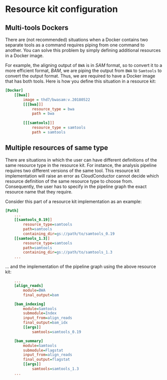 # Resource kit configuration

## Multi-tools Dockers

There are (not recommended) situations when a Docker contains two separate tools as a command requires piping from one command to another.
You can solve this problem by simply defining additional resources in a Docker image.

For example, the aligning output of `BWA` is in *SAM* format, so to convert it to a more efficient format, *BAM*, we are piping the output from `BWA` to `Samtools` to convert the output format.
Thus, we are required to have a Docker image that has both tools. Here is how you define this situation in a resource kit:

```ini
[Docker]
    [[bwa]]
        image = thd7/bwasam:v.20180522
        [[[bwa]]]
            resource_type = bwa
            path = bwa
    
        [[[samtools]]]
            resource_type = samtools
            path = samtools
```

## Multiple resources of same type

There are situations in which the user can have different definitions of the same resource type in the resource kit.
For instance, the analysis pipeline requires two different versions of the same tool.
This resource kit implementation will raise an error as CloudConductor cannot decide which resource definition of the
same resource type to choose from. Consequently, the user has to specify in the pipeline graph the exact resource name that they require.

Consider this part of a resource kit implementation as an example:

```ini
[Path]
    ...
    [[samtools_0.19]]
        resource_type=samtools
        path=samtools
        containing_dir=gs://path/to/samtools_0.19
    [[samtools_1.3]]
        resource_type=samtools
        path=samtools
        containing_dir=gs://path/to/samtools_1.3
    ...
```

... and the implementation of the pipeline graph using the above resource kit:

```ini
    ...
    [align_reads]
        module=BWA
        final_output=bam

    [bam_indexing]
        module=Samtools
        submodule=Index
        input_from=align_reads
        final_output=bam_idx
        [[args]]
            samtools=samtools_0.19

    [bam_summary]
        module=Samtools
        submodule=Flagstat
        input_from=align_reads
        final_output=flagstat
        [[args]]
            samtools=samtools_1.3
    ...
```